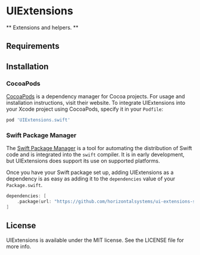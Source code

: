 # UIExtensions

** Extensions and helpers. **

## Requirements

## Installation

### CocoaPods

[CocoaPods](https://cocoapods.org) is a dependency manager for Cocoa projects. For usage and installation instructions, visit their website. To integrate UIExtensions into your Xcode project using CocoaPods, specify it in your `Podfile`:

```ruby
pod 'UIExtensions.swift'
```

### Swift Package Manager

The [Swift Package Manager](https://swift.org/package-manager/) is a tool for automating the distribution of Swift code and is integrated into the `swift` compiler. It is in early development, but UIExtensions does support its use on supported platforms.

Once you have your Swift package set up, adding UIExtensions as a dependency is as easy as adding it to the `dependencies` value of your `Package.swift`.

```swift
dependencies: [
    .package(url: "https://github.com/horizontalsystems/ui-extensions-swift.git", .upToNextMajor(from: "1.1"))
]
```

## License

UIExtensions is available under the MIT license. See the LICENSE file for more info.
